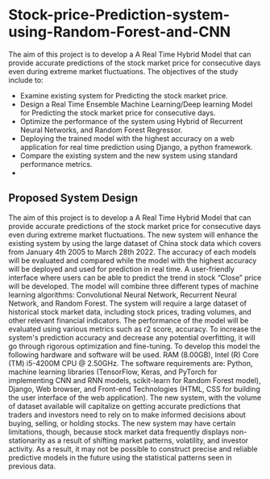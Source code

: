 # Stock-price-Prediction-system-using-Random-Forest-and-CNN

The aim of this project is to develop a  A Real Time Hybrid Model that can provide accurate predictions of the stock market price for consecutive days even during extreme market fluctuations. The objectives of the study include to: 
- Examine existing system for Predicting the stock market price.
- Design a Real Time Ensemble Machine Learning/Deep learning Model for Predicting the stock market price for consecutive days. 
- Optimize the performance of the system using Hybrid of Recurrent Neural Networks, and Random Forest Regressor. 
- Deploying the trained model with the highest accuracy on a web application for real time prediction using Django, a python framework. 
- Compare the existing system and the new system using standard performance metrics.
- 
## Proposed System Design
The aim of this project is to develop a  A Real Time Hybrid Model that can provide accurate predictions of the stock market price for consecutive days even during extreme market fluctuations. The new system will enhance the existing system by using the large dataset of China stock data which covers from January 4th 2005 to March 28th 2022. The accuracy of each models will be evaluated and compared while the model with the highest accuracy will be deployed and used for prediction in real time. A user-friendly interface  where users can be able to predict the trend in stock “Close” price will be developed. The model will combine three different types of machine learning algorithms: Convolutional Neural Network, Recurrent Neural Network, and Random Forest. The system will require a large dataset of historical stock market data, including stock prices, trading volumes, and other relevant financial indicators. The performance of the model will be evaluated using various metrics such as r2 score, accuracy. To increase the system's prediction accuracy and decrease any potential overfitting, it will go through rigorous optimization and fine-tuning. To develop this model the following hardware and software will be used. RAM (8.00GB), Intel (R) Core (TM) i5-4200M CPU @ 2.50GHz. The software requirements are: Python, machine learning libraries (TensorFlow, Keras, and PyTorch for implementing CNN and RNN models, scikit-learn for Random Forest model), Django, Web browser, and Front-end Technologies (HTML, CSS for building the user interface of the web application). The new system, with the volume of dataset available will capitalize on getting accurate predictions that traders and investors need to rely on to make informed decisions about buying, selling, or holding stocks. The new system may have certain limitations, though, because stock market data frequently displays non-stationarity as a result of shifting market patterns, volatility, and investor activity. As a result, it may not be possible to construct precise and reliable predictive models in the future using the statistical patterns seen in previous data. 
